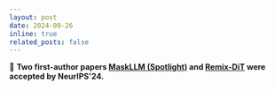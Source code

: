 ```yaml
---
layout: post
date: 2024-09-26
inline: true
related_posts: false
---
```


🚀 **Two first-author papers [MaskLLM (Spotlight)]() and [Remix-DiT]() were accepted by NeurIPS'24.**
